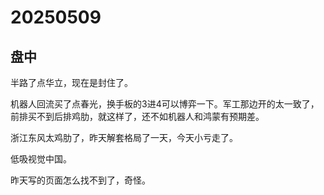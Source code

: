 # 20250509

## 盘中

半路了点华立，现在是封住了。

机器人回流买了点春光，换手板的3进4可以博弈一下。军工那边开的太一致了，前排买不到后排鸡肋，就这样了，还不如机器人和鸿蒙有预期差。

浙江东风太鸡肋了，昨天解套格局了一天，今天小亏走了。

低吸视觉中国。

昨天写的页面怎么找不到了，奇怪。

